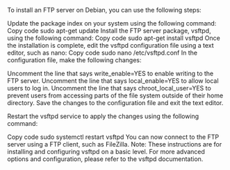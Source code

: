 To install an FTP server on Debian, you can use the following steps:

Update the package index on your system using the following command:
Copy code
sudo apt-get update
Install the FTP server package, vsftpd, using the following command:
Copy code
sudo apt-get install vsftpd
Once the installation is complete, edit the vsftpd configuration file using a text editor, such as nano:
Copy code
sudo nano /etc/vsftpd.conf
In the configuration file, make the following changes:

Uncomment the line that says write_enable=YES to enable writing to the FTP server.
Uncomment the line that says local_enable=YES to allow local users to log in.
Uncomment the line that says chroot_local_user=YES to prevent users from accessing parts of the file system outside of their home directory.
Save the changes to the configuration file and exit the text editor.

Restart the vsftpd service to apply the changes using the following command:

Copy code
sudo systemctl restart vsftpd
You can now connect to the FTP server using a FTP client, such as FileZilla.
Note: These instructions are for installing and configuring vsftpd on a basic level. For more advanced options and configuration, please refer to the vsftpd documentation.